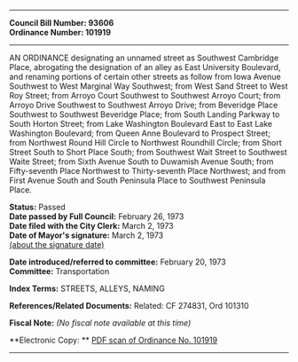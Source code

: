 * * * * *  
  
**Council Bill Number: [](#h0)[](#h2)93606**   
**Ordinance Number: 101919**  
  
* * * * *  
  
AN ORDINANCE designating an unnamed street as Southwest Cambridge Place, abrogating the designation of an alley as East University Boulevard, and renaming portions of certain other streets as follow from Iowa Avenue Southwest to West Marginal Way Southwest; from West Sand Street to West Roy Street; from Arroyo Court Southwest to Southwest Arroyo Court; from Arroyo Drive Southwest to Southwest Arroyo Drive; from Beveridge Place Southwest to Southwest Beveridge Place; from South Landing Parkway to South Horton Street; from Lake Washington Boulevard East to East Lake Washington Boulevard; from Queen Anne Boulevard to Prospect Street; from Northwest Round Hill Circle to Northwest Roundhill Circle; from Short Street South to Short Place South; from Southwest Wait Street to Southwest Waite Street; from Sixth Avenue South to Duwamish Avenue South; from Fifty-seventh Place Northwest to Thirty-seventh Place Northwest; and from First Avenue South and South Peninsula Place to Southwest Peninsula Place.  
  
**Status:** Passed   
**Date passed by Full Council:** February 26, 1973   
**Date filed with the City Clerk:** March 2, 1973   
**Date of Mayor's signature:** March 2, 1973   
[(about the signature date)](/~public/approvaldate.htm)   
  
  
**Date introduced/referred to committee:** February 20, 1973   
**Committee:** Transportation   
  
**Index Terms:** STREETS, ALLEYS, NAMING  
  
**References/Related Documents:** Related: CF 274831, Ord 101310  
  
**Fiscal Note:** *(No fiscal note available at this time)*  
  
**Electronic Copy: ** [PDF scan of Ordinance No. 101919](/~archives/Ordinances/Ord_101919.pdf)  
  
* * * * *  
